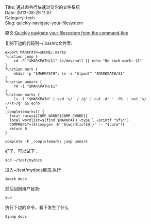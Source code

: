 Title: 通过命令行快速浏览你的文件系统  
Date: 2013-08-29 11:07  
Category: tech  
Slug: quickly-navigate-your-filesystem  


原文:[Quickly navigate your filesystem from the command-line](http://jeroenjanssens.com/2013/08/16/quickly-navigate-your-filesystem-from-the-command-line.html)

复制下边的代码到~/.bashrc文件里:


    export MARKPATH=$HOME/.marks  
    function jump { 
        cd -P "$MARKPATH/$1" 2>/dev/null || echo "No such mark: $1"
    }
    function mark { 
        mkdir -p "$MARKPATH"; ln -s "$(pwd)" "$MARKPATH/$1"
    }
    function unmark { 
        rm -i "$MARKPATH/$1"
    }
    function marks {
        ls -l "$MARKPATH" | sed 's/  / /g' | cut -d' ' -f9- | sed 's/ -/\t-/g' && echo
    }
    _completemarks() {
      local curw=${COMP_WORDS[COMP_CWORD]}
      local wordlist=$(find $MARKPATH -type l -printf "%f\n")
      COMPREPLY=($(compgen -W '${wordlist[@]}' -- "$curw"))
      return 0
    }
    
    complete -F _completemarks jump unmark


好了，可以试下：

    $cd ~/test/mydocs
 
进入~/test/mydocs目录,执行

    $mark docs
    
然后回到用户目录:

    $cd

执行下边的命令，看下发生了什么

    $jump docs



